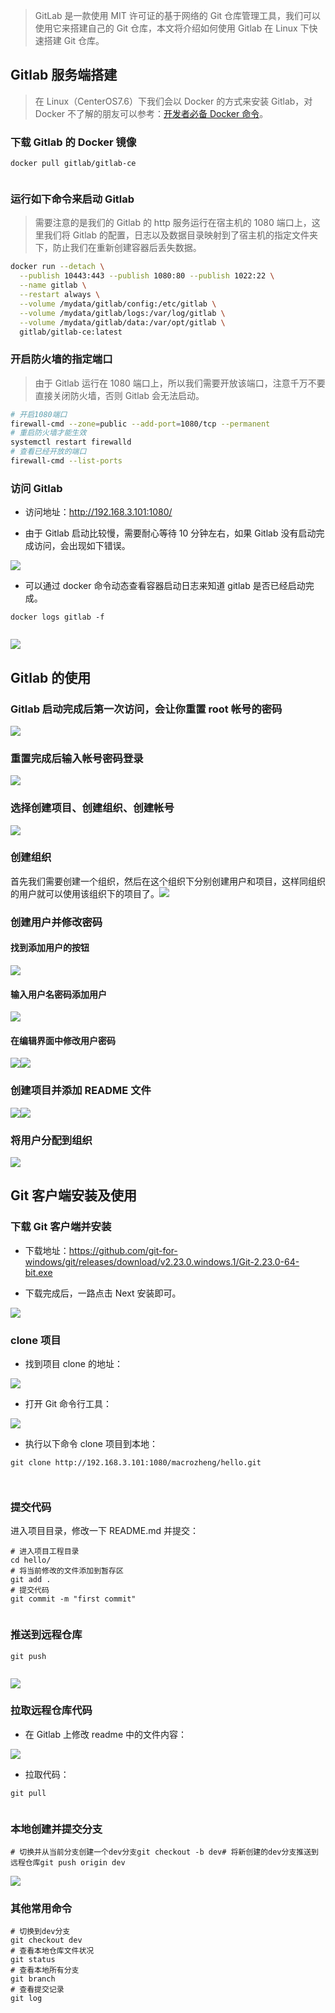 > GitLab 是一款使用 MIT 许可证的基于网络的 Git 仓库管理工具，我们可以使用它来搭建自己的 Git 仓库，本文将介绍如何使用 Gitlab 在 Linux 下快速搭建 Git 仓库。

<!-- more -->

Gitlab 服务端搭建
------------

> 在 Linux（CenterOS7.6）下我们会以 Docker 的方式来安装 Gitlab，对 Docker 不了解的朋友可以参考：[开发者必备 Docker 命令](https://mp.weixin.qq.com/s?__biz=MzU1Nzg4NjgyMw==&mid=2247483776&idx=1&sn=736fb79ad59257d1f1e83394ca27e711&scene=21#wechat_redirect)。

### 下载 Gitlab 的 Docker 镜像

```
docker pull gitlab/gitlab-ce


```

### 运行如下命令来启动 Gitlab

> 需要注意的是我们的 Gitlab 的 http 服务运行在宿主机的 1080 端口上，这里我们将 Gitlab 的配置，日志以及数据目录映射到了宿主机的指定文件夹下，防止我们在重新创建容器后丢失数据。

```bash
docker run --detach \
  --publish 10443:443 --publish 1080:80 --publish 1022:22 \
  --name gitlab \
  --restart always \
  --volume /mydata/gitlab/config:/etc/gitlab \
  --volume /mydata/gitlab/logs:/var/log/gitlab \
  --volume /mydata/gitlab/data:/var/opt/gitlab \
  gitlab/gitlab-ce:latest


```

### 开启防火墙的指定端口

> 由于 Gitlab 运行在 1080 端口上，所以我们需要开放该端口，注意千万不要直接关闭防火墙，否则 Gitlab 会无法启动。

```bash
# 开启1080端口
firewall-cmd --zone=public --add-port=1080/tcp --permanent
# 重启防火墙才能生效
systemctl restart firewalld
# 查看已经开放的端口
firewall-cmd --list-ports


```

### 访问 Gitlab

*   访问地址：http://192.168.3.101:1080/

*   由于 Gitlab 启动比较慢，需要耐心等待 10 分钟左右，如果 Gitlab 没有启动完成访问，会出现如下错误。

![](https://mmbiz.qpic.cn/mmbiz_png/CKvMdchsUwkLKgUhRUWnDkfy2L7J0QHG5AibdJnNpGgOCnsTsWDEiazWkgervbMpJZshxDsnwZcGB9pudAHegfCg/640?wx_fmt=png)

*   可以通过 docker 命令动态查看容器启动日志来知道 gitlab 是否已经启动完成。

```
docker logs gitlab -f


```

![](https://mmbiz.qpic.cn/mmbiz_png/CKvMdchsUwkLKgUhRUWnDkfy2L7J0QHGfOwLAHP9X36Jz2QtSUeibtc5pb5jMWXiciapdBvwyDlpJVzayUHOMf9ibw/640?wx_fmt=png)

Gitlab 的使用
----------

### Gitlab 启动完成后第一次访问，会让你重置 root 帐号的密码

![](https://mmbiz.qpic.cn/mmbiz_png/CKvMdchsUwkLKgUhRUWnDkfy2L7J0QHGuia7X5xkwqbPQNkKEkNqDwGnomxkatulYLtTfXHtWZMwenrLqDuKI0A/640?wx_fmt=png)

### 重置完成后输入帐号密码登录

![](https://mmbiz.qpic.cn/mmbiz_png/CKvMdchsUwkLKgUhRUWnDkfy2L7J0QHGbHMvhA9qL014zNruiaztHEvXgGAwChV3ibfiaRzRIGtCAic3KSNxDDMo9Q/640?wx_fmt=png)

### 选择创建项目、创建组织、创建帐号

![](https://mmbiz.qpic.cn/mmbiz_png/CKvMdchsUwkLKgUhRUWnDkfy2L7J0QHGyTq206JzEUDuibo6EPpicOPVOXB72GibuYkF0TPNbaSCYO9FPSGVlZ7Qw/640?wx_fmt=png)

### 创建组织

首先我们需要创建一个组织，然后在这个组织下分别创建用户和项目，这样同组织的用户就可以使用该组织下的项目了。![](https://mmbiz.qpic.cn/mmbiz_png/CKvMdchsUwkLKgUhRUWnDkfy2L7J0QHG5df1oIRsV0XdWufHJtgKGrHP6MFiaWzEbzs8jick743VONYY17DYsbHg/640?wx_fmt=png)

### 创建用户并修改密码

#### 找到添加用户的按钮

![](https://mmbiz.qpic.cn/mmbiz_png/CKvMdchsUwkLKgUhRUWnDkfy2L7J0QHGhlgHf0pkN3lTDhQQUmTM7KlMKhEcytC5LMGPOGggia47hiatWKuy8upw/640?wx_fmt=png)

#### 输入用户名密码添加用户

![](https://mmbiz.qpic.cn/mmbiz_png/CKvMdchsUwkLKgUhRUWnDkfy2L7J0QHGictnic4xicqNnm3l5ylr58YAH36eTHHGme9tw4n2RVbZqLaTfzFZvzEqQ/640?wx_fmt=png)

#### 在编辑界面中修改用户密码

![](https://mmbiz.qpic.cn/mmbiz_png/CKvMdchsUwkLKgUhRUWnDkfy2L7J0QHGOAfmXib1qezQJ7aaE99Oc12sW0NxkRRyaJrlIhxS4mltwBiaMibQG1ZfA/640?wx_fmt=png)![](https://mmbiz.qpic.cn/mmbiz_png/CKvMdchsUwkLKgUhRUWnDkfy2L7J0QHGia1O2aRjOTzAgkMVQRv5geJh6W4xKafx9sefv1PQ3DGThbficLtrkRWw/640?wx_fmt=png)

### 创建项目并添加 README 文件

![](https://mmbiz.qpic.cn/mmbiz_png/CKvMdchsUwkLKgUhRUWnDkfy2L7J0QHGMsvSmqYVbuk7M24f62D6V4w6kZGiaqJ93icfL1r5zWIV9kwpexBP2HdQ/640?wx_fmt=png)![](https://mmbiz.qpic.cn/mmbiz_png/CKvMdchsUwkLKgUhRUWnDkfy2L7J0QHGzWH5z4a1Fz5CfvAicBXib0LIRdd5mXMFvgFFfUsGAicAibu0kp25vSalxA/640?wx_fmt=png)

### 将用户分配到组织

![](https://mmbiz.qpic.cn/mmbiz_png/CKvMdchsUwkLKgUhRUWnDkfy2L7J0QHGb2aOBvLaqrZ6L3bicr11hCWZNGvoPR9ibY0jT4CBicUlA1t0sMv0JkZgQ/640?wx_fmt=png)

Git 客户端安装及使用
------------

### 下载 Git 客户端并安装

*   下载地址：https://github.com/git-for-windows/git/releases/download/v2.23.0.windows.1/Git-2.23.0-64-bit.exe

*   下载完成后，一路点击 Next 安装即可。

![](https://mmbiz.qpic.cn/mmbiz_png/CKvMdchsUwkLKgUhRUWnDkfy2L7J0QHGcr0nDgBzEicctffGYRk9wuicdM9aIDgpzibtNyHg0TiaG20XYNZYxVjf8w/640?wx_fmt=png)

### clone 项目

*   找到项目 clone 的地址：

![](https://mmbiz.qpic.cn/mmbiz_png/CKvMdchsUwkLKgUhRUWnDkfy2L7J0QHGOz1QVibF3ZDoiaVrsa3mlVVfJBP65qV5vR1XclibWobwmNd5B6Fgces1w/640?wx_fmt=png)

*   打开 Git 命令行工具：

![](https://mmbiz.qpic.cn/mmbiz_png/CKvMdchsUwkLKgUhRUWnDkfy2L7J0QHGbboeq0kcslW4Gqf3zp7qC2eCwkUrrhXaicSt56Pp8Jya1kZnmzWsWJg/640?wx_fmt=png)

*   执行以下命令 clone 项目到本地：

```
git clone http://192.168.3.101:1080/macrozheng/hello.git



```

### 提交代码

进入项目目录，修改一下 README.md 并提交：

```
# 进入项目工程目录
cd hello/
# 将当前修改的文件添加到暂存区
git add .
# 提交代码
git commit -m "first commit"


```

### 推送到远程仓库

```
git push


```

![](https://mmbiz.qpic.cn/mmbiz_png/CKvMdchsUwkLKgUhRUWnDkfy2L7J0QHGFibvyYpQxPibryNFYiaUXDDp2Vm8ma1vh1VBfr2rhDELKoicyqb5jQ7Fuw/640?wx_fmt=png)

### 拉取远程仓库代码

*   在 Gitlab 上修改 readme 中的文件内容：

![](https://mmbiz.qpic.cn/mmbiz_png/CKvMdchsUwkLKgUhRUWnDkfy2L7J0QHGaic1ml39Pia6MEol2ccciaeML7r6bxdTXRbbxQRict3pnicxesrSRzCEt7g/640?wx_fmt=png)

*   拉取代码：

```
git pull


```

### 本地创建并提交分支

```
# 切换并从当前分支创建一个dev分支git checkout -b dev# 将新创建的dev分支推送到远程仓库git push origin dev
```

![](https://mmbiz.qpic.cn/mmbiz_png/CKvMdchsUwkLKgUhRUWnDkfy2L7J0QHGPgrmAdiasFXmdicNjtfZeYMO0xqctZmC9HnbuDfHPxKNw0DcS5HxF8dw/640?wx_fmt=png)

### 其他常用命令

```
# 切换到dev分支
git checkout dev
# 查看本地仓库文件状况
git status
# 查看本地所有分支
git branch
# 查看提交记录
git log


```

